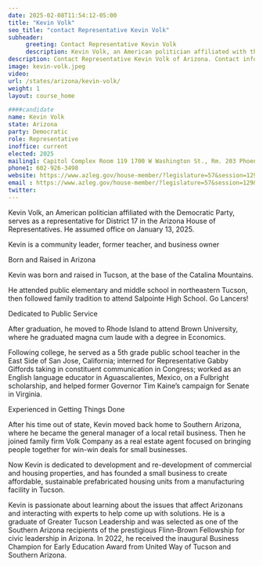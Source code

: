 ```yaml
---
date: 2025-02-08T11:54:12-05:00
title: "Kevin Volk"
seo_title: "contact Representative Kevin Volk"
subheader:
     greeting: Contact Representative Kevin Volk
     description: Kevin Volk, an American politician affiliated with the Democratic Party, serves as a representative for District 17 in the Arizona House of Representatives. He assumed office on January 13, 2025.
description: Contact Representative Kevin Volk of Arizona. Contact information for Kevin Volk includes email address, phone number, and mailing address.
image: kevin-volk.jpeg
video:
url: /states/arizona/kevin-volk/
weight: 1
layout: course_home

####candidate
name: Kevin Volk
state: Arizona
party: Democratic
role: Representative
inoffice: current
elected: 2025
mailing1: Capitol Complex Room 119 1700 W Washington St., Rm. 203 Phoenix, AZ 85007-2890
phone1: 602-926-3498
website: https://www.azleg.gov/house-member/?legislature=57&session=129&legislator=2365/
email : https://www.azleg.gov/house-member/?legislature=57&session=129&legislator=2365/
twitter: 
---
```

Kevin Volk, an American politician affiliated with the Democratic Party, serves as a representative for District 17 in the Arizona House of Representatives. He assumed office on January 13, 2025.

Kevin is a community leader, former teacher, and business owner

Born and Raised in Arizona

Kevin was born and raised in Tucson, at the base of the Catalina Mountains. 

He attended public elementary and middle school in northeastern Tucson, then followed family tradition to attend Salpointe High School.  Go Lancers!

Dedicated to Public Service

After graduation, he moved to Rhode Island to attend Brown University, where he graduated magna cum laude with a degree in Economics. 

Following college, he served as a 5th grade public school teacher in the East Side of San Jose, California; interned for Representative Gabby Giffords taking in constituent communication in Congress; worked as an English language educator in Aguascalientes, Mexico, on a Fulbright scholarship, and helped former Governor Tim Kaine’s campaign for Senate in Virginia.

Experienced in Getting Things Done

After his time out of state, Kevin moved back home to Southern Arizona, where he became the general manager of a local retail business.  Then he joined family firm Volk Company as a real estate agent focused on bringing people together for win-win deals for small businesses.

Now Kevin is dedicated to development and re-development of commercial and housing properties, and has founded a small business to create affordable, sustainable prefabricated housing units from a manufacturing facility in Tucson.

Kevin is passionate about learning about the issues that affect Arizonans and interacting with experts to help come up with solutions. He is a graduate of Greater Tucson Leadership and was selected as one of the Southern Arizona recipients of the prestigious Flinn-Brown Fellowship for civic leadership in Arizona. In 2022, he received the inaugural Business Champion for Early Education Award from United Way of Tucson and Southern Arizona.


